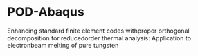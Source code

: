 # POD-Abaqus
Enhancing standard finite element codes withproper orthogonal decomposition for reducedorder thermal analysis: Application to electronbeam melting of pure tungsten
